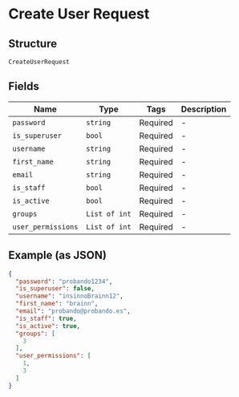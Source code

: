 
# Create User Request

## Structure

`CreateUserRequest`

## Fields

| Name | Type | Tags | Description |
|  --- | --- | --- | --- |
| `password` | `string` | Required | - |
| `is_superuser` | `bool` | Required | - |
| `username` | `string` | Required | - |
| `first_name` | `string` | Required | - |
| `email` | `string` | Required | - |
| `is_staff` | `bool` | Required | - |
| `is_active` | `bool` | Required | - |
| `groups` | `List of int` | Required | - |
| `user_permissions` | `List of int` | Required | - |

## Example (as JSON)

```json
{
  "password": "probando1234",
  "is_superuser": false,
  "username": "insinnoBrainn12",
  "first_name": "brainn",
  "email": "probando@probando.es",
  "is_staff": true,
  "is_active": true,
  "groups": [
    3
  ],
  "user_permissions": [
    1,
    3
  ]
}
```

